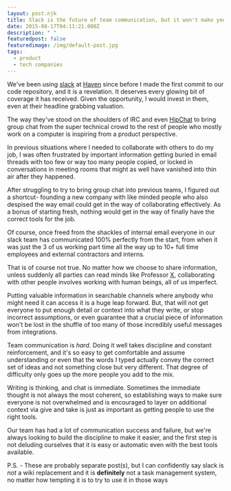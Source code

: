 ```yaml
---
layout: post.njk
title: Slack is the future of team communication, but it won't make your team communicate
date: 2015-08-17T04:11:21.000Z
description: " "
featuredpost: false
featuredimage: /img/default-post.jpg
tags:
  - product
  - tech companies
---
```


We've been using [slack](https://slack.com) at [Haven](https://www.joinhaven.com) since before I made the first commit to our code repository, and it is a revelation. It deserves every glowing bit of coverage it has received. Given the opportunity, I would invest in them, even at their headline grabbing valuation.

The way they've stood on the shoulders of IRC and even [HipChat](https://www.hipchat.com/) to bring group chat from the super technical crowd to the rest of people who mostly work on a computer is inspiring from a product perspective.

In previous situations where I needed to collaborate with others to do my job, I was often frustrated by important information getting buried in email threads with too few or way too many people copied, or locked in conversations in meeting rooms that might as well have vanished into thin air after they happened.

After struggling to try to bring group chat into previous teams, I figured out a shortcut- founding a new company with like minded people who also despised the way email could get in the way of collaborating effectively. As a bonus of starting fresh, nothing would get in the way of finally have the correct tools for the job.

Of course, once freed from the shackles of internal email everyone in our slack team has communicated 100% perfectly from the start, from when it was just the 3 of us working part time all the way up to 10+ full time employees and external contractors and interns.

That is of course not true. No matter how we choose to share information, unless suddenly all parties can read minds like Professor [X](/images/professorx.gif), collaborating with other people involves working with human beings, all of us imperfect.

Putting valuable information in searchable channels where anybody who might need it can access it is a huge leap forward. But, that will not get everyone to put enough detail or context into what they write, or stop incorrect assumptions, or even guarantee that a crucial piece of information won't be lost in the shuffle of too many of those incredibly useful messages from integrations.

Team communication is _hard_. Doing it well takes discipline and constant reinforcement, and it's so easy to get comfortable and assume understanding or even that the words I typed actually convey the correct set of ideas and not something close but very different. That degree of difficulty only goes up the more people you add to the mix.

Writing is thinking, and chat is immediate. Sometimes the immediate thought is not always the most coherent, so establishing ways to make sure everyone is not overwhelmed and is encouraged to layer on additional context via give and take is just as important as getting people to use the right tools.

Our team has had a lot of communication success and failure, but we're always looking to build the discipline to make it easier, and the first step is not deluding ourselves that it is easy or automatic even with the best tools available.

P.S. - These are probably separate post(s), but I can confidently say slack is _not_ a wiki replacement and it is **definitely** not a task management system, no matter how tempting it is to try to use it in those ways
